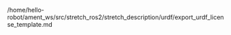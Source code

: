 /home/hello-robot/ament_ws/src/stretch_ros2/stretch_description/urdf/export_urdf_license_template.md